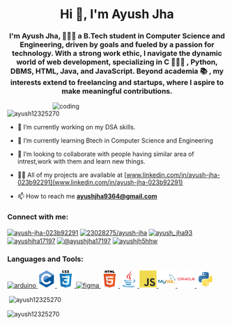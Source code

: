 <h1 align="center">Hi 👋, I'm Ayush Jha</h1>
<h3 align="center">I'm Ayush Jha, 👨🏻‍🎓 a B.Tech student in Computer Science and Engineering, driven by goals and fueled by a passion for technology. With a strong work ethic, I navigate the dynamic world of web development, specializing in C 👨🏻‍💻 , Python, DBMS, HTML, Java, and JavaScript. Beyond academia 📚 , my interests extend to freelancing and startups, where I aspire to make meaningful contributions.</h3>

<img align="right" alt="coding" width="400" src="https://user-images.githubusercontent.com/55389276/140866485-8fb1c876-9a8f-4d6a-98dc-08c4981eaf70.gif">

<p align="left"> <img src="https://komarev.com/ghpvc/?username=ayush12325270&label=Profile%20views&color=0e75b6&style=flat" alt="ayush12325270" /> </p>

- 🔭 I’m currently working on my DSA skills.

- 🌱 I’m currently learning Btech in Computer Science and Engineering

- 👯 I’m looking to collaborate with people having similar area of intrest,work with them and learn new things.

- 👨‍💻 All of my projects are available at [www.linkedin.com/in/ayush-jha-023b92291](www.linkedin.com/in/ayush-jha-023b92291)

- 📫 How to reach me **ayushjha9364@gmail.com**

<h3 align="left">Connect with me:</h3>
<p align="left">
<a href="https://linkedin.com/in/ayush-jha-023b92291" target="blank"><img align="center" src="https://raw.githubusercontent.com/rahuldkjain/github-profile-readme-generator/master/src/images/icons/Social/linked-in-alt.svg" alt="ayush-jha-023b92291" height="30" width="40" /></a>
<a href="https://stackoverflow.com/users/23028275/ayush-jha" target="blank"><img align="center" src="https://raw.githubusercontent.com/rahuldkjain/github-profile-readme-generator/master/src/images/icons/Social/stack-overflow.svg" alt="23028275/ayush-jha" height="30" width="40" /></a>
<a href="https://instagram.com/ayush_jha93" target="blank"><img align="center" src="https://raw.githubusercontent.com/rahuldkjain/github-profile-readme-generator/master/src/images/icons/Social/instagram.svg" alt="ayush_jha93" height="30" width="40" /></a>
<a href="https://www.hackerrank.com/ayushjha17197" target="blank"><img align="center" src="https://raw.githubusercontent.com/rahuldkjain/github-profile-readme-generator/master/src/images/icons/Social/hackerrank.svg" alt="ayushjha17197" height="30" width="40" /></a>
<a href="https://www.hackerearth.com/@ayushjha17197" target="blank"><img align="center" src="https://raw.githubusercontent.com/rahuldkjain/github-profile-readme-generator/master/src/images/icons/Social/hackerearth.svg" alt="@ayushjha17197" height="30" width="40" /></a>
<a href="https://auth.geeksforgeeks.org/user/ayushjh5hhw" target="blank"><img align="center" src="https://raw.githubusercontent.com/rahuldkjain/github-profile-readme-generator/master/src/images/icons/Social/geeks-for-geeks.svg" alt="ayushjh5hhw" height="30" width="40" /></a>
</p>

<h3 align="left">Languages and Tools:</h3>
<p align="left"> <a href="https://www.arduino.cc/" target="_blank" rel="noreferrer"> <img src="https://cdn.worldvectorlogo.com/logos/arduino-1.svg" alt="arduino" width="40" height="40"/> </a> <a href="https://www.cprogramming.com/" target="_blank" rel="noreferrer"> <img src="https://raw.githubusercontent.com/devicons/devicon/master/icons/c/c-original.svg" alt="c" width="40" height="40"/> </a> <a href="https://www.w3schools.com/css/" target="_blank" rel="noreferrer"> <img src="https://raw.githubusercontent.com/devicons/devicon/master/icons/css3/css3-original-wordmark.svg" alt="css3" width="40" height="40"/> </a> <a href="https://www.figma.com/" target="_blank" rel="noreferrer"> <img src="https://www.vectorlogo.zone/logos/figma/figma-icon.svg" alt="figma" width="40" height="40"/> </a> <a href="https://www.w3.org/html/" target="_blank" rel="noreferrer"> <img src="https://raw.githubusercontent.com/devicons/devicon/master/icons/html5/html5-original-wordmark.svg" alt="html5" width="40" height="40"/> </a> <a href="https://www.java.com" target="_blank" rel="noreferrer"> <img src="https://raw.githubusercontent.com/devicons/devicon/master/icons/java/java-original.svg" alt="java" width="40" height="40"/> </a> <a href="https://developer.mozilla.org/en-US/docs/Web/JavaScript" target="_blank" rel="noreferrer"> <img src="https://raw.githubusercontent.com/devicons/devicon/master/icons/javascript/javascript-original.svg" alt="javascript" width="40" height="40"/> </a> <a href="https://www.mysql.com/" target="_blank" rel="noreferrer"> <img src="https://raw.githubusercontent.com/devicons/devicon/master/icons/mysql/mysql-original-wordmark.svg" alt="mysql" width="40" height="40"/> </a> <a href="https://www.oracle.com/" target="_blank" rel="noreferrer"> <img src="https://raw.githubusercontent.com/devicons/devicon/master/icons/oracle/oracle-original.svg" alt="oracle" width="40" height="40"/> </a> <a href="https://www.python.org" target="_blank" rel="noreferrer"> <img src="https://raw.githubusercontent.com/devicons/devicon/master/icons/python/python-original.svg" alt="python" width="40" height="40"/> </a> </p>

<p>&nbsp;<img align="center" src="https://github-readme-stats.vercel.app/api?username=ayush12325270&show_icons=true&locale=en" alt="ayush12325270" /></p>

<p><img align="center" src="https://github-readme-streak-stats.herokuapp.com/?user=ayush12325270&" alt="ayush12325270" /></p>

